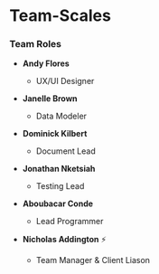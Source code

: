 # Team-Scales

### Team Roles

* **Andy Flores** 
  * UX/UI Designer

* **Janelle Brown**
  * Data Modeler 

* **Dominick Kilbert**
  * Document Lead 

* **Jonathan Nketsiah**
  * Testing Lead 

* **Aboubacar Conde**
  * Lead Programmer 

* **Nicholas Addington** :zap:
  * Team Manager & Client Liason
